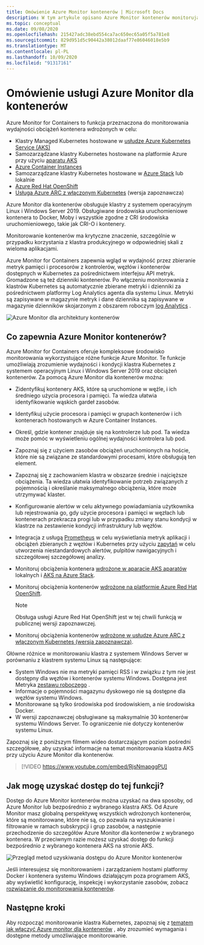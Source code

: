 ```yaml
---
title: Omówienie Azure Monitor kontenerów | Microsoft Docs
description: W tym artykule opisano Azure Monitor kontenerów monitorujących rozwiązanie AKS datacontainer Insights i wartość dostarczaną przez monitorowanie kondycji klastrów AKS i Container Instances na platformie Azure.
ms.topic: conceptual
ms.date: 09/08/2020
ms.openlocfilehash: 215427adc38ebd554ca7ac650ec65a05f5a781e8
ms.sourcegitcommit: 829d951d5c90442a38012daaf77e86046018e5b9
ms.translationtype: MT
ms.contentlocale: pl-PL
ms.lasthandoff: 10/09/2020
ms.locfileid: "91317161"
---
```

# <a name="azure-monitor-for-containers-overview"></a>Omówienie usługi Azure Monitor dla kontenerów

Azure Monitor for Containers to funkcja przeznaczona do monitorowania wydajności obciążeń kontenera wdrożonych w celu:

- Klastry Managed Kubernetes hostowane w [usłudze Azure Kubernetes Service (AKS)](../../aks/intro-kubernetes.md)
- Samozarządzane klastry Kubernetes hostowane na platformie Azure przy użyciu [aparatu AKS](https://github.com/Azure/aks-engine)
- [Azure Container Instances](../../container-instances/container-instances-overview.md)
- Samozarządzane klastry Kubernetes hostowane w [Azure Stack](/azure-stack/user/azure-stack-kubernetes-aks-engine-overview?view=azs-1910&preserve-view=true) lub lokalnie
- [Azure Red Hat OpenShift](../../openshift/intro-openshift.md)
- [Usługa Azure ARC z włączonym Kubernetes](../../azure-arc/kubernetes/overview.md) (wersja zapoznawcza)

Azure Monitor dla kontenerów obsługuje klastry z systemem operacyjnym Linux i Windows Server 2019. Obsługiwane środowiska uruchomieniowe kontenera to Docker, Moby i wszystkie zgodne z CRI środowiska uruchomieniowego, takie jak CRI-O i kontenery.

Monitorowanie kontenerów ma krytyczne znaczenie, szczególnie w przypadku korzystania z klastra produkcyjnego w odpowiedniej skali z wieloma aplikacjami.

Azure Monitor for Containers zapewnia wgląd w wydajność przez zbieranie metryk pamięci i procesorów z kontrolerów, węzłów i kontenerów dostępnych w Kubernetes za pośrednictwem interfejsu API metryk. Gromadzone są też dzienniki kontenerów.  Po włączeniu monitorowania z klastrów Kubernetes są automatycznie zbierane metryki i dzienniki za pośrednictwem platformy Log Analytics agenta dla systemu Linux. Metryki są zapisywane w magazynie metryk i dane dziennika są zapisywane w magazynie dzienników skojarzonym z obszarem roboczym [log Analytics](../log-query/log-query-overview.md) .

![Azure Monitor dla architektury kontenerów](./media/container-insights-overview/azmon-containers-architecture-01.png)

## <a name="what-does-azure-monitor-for-containers-provide"></a>Co zapewnia Azure Monitor kontenerów?

Azure Monitor for Containers oferuje kompleksowe środowisko monitorowania wykorzystujące różne funkcje Azure Monitor. Te funkcje umożliwiają zrozumienie wydajności i kondycji klastra Kubernetes z systemem operacyjnym Linux i Windows Server 2019 oraz obciążeń kontenerów. Za pomocą Azure Monitor dla kontenerów można:

* Zidentyfikuj kontenery AKS, które są uruchomione w węźle, i ich średniego użycia procesora i pamięci. Ta wiedza ułatwia identyfikowanie wąskich gardeł zasobów.
* Identyfikuj użycie procesora i pamięci w grupach kontenerów i ich kontenerach hostowanych w Azure Container Instances.
* Określ, gdzie kontener znajduje się na kontrolerze lub pod. Ta wiedza może pomóc w wyświetleniu ogólnej wydajności kontrolera lub pod.
* Zapoznaj się z użyciem zasobów obciążeń uruchomionych na hoście, które nie są związane ze standardowymi procesami, które obsługują ten element.
* Zapoznaj się z zachowaniem klastra w obszarze średnie i najcięższe obciążenia. Ta wiedza ułatwia identyfikowanie potrzeb związanych z pojemnością i określanie maksymalnego obciążenia, które może utrzymywać klaster.
* Konfigurowanie alertów w celu aktywnego powiadamiania użytkownika lub rejestrowania go, gdy użycie procesora i pamięci w węzłach lub kontenerach przekracza progi lub w przypadku zmiany stanu kondycji w klastrze na zestawienie kondycji infrastruktury lub węzłów.
* Integracja z usługą [Prometheus](https://prometheus.io/docs/introduction/overview/) w celu wyświetlania metryk aplikacji i obciążeń zbieranych z węzłów i Kubernetes przy użyciu [zapytań](container-insights-log-search.md) w celu utworzenia niestandardowych alertów, pulpitów nawigacyjnych i szczegółowej szczegółowej analizy.
* Monitoruj obciążenia kontenera [wdrożone w aparacie AKS aparatów](https://github.com/Azure/aks-engine) lokalnych i [AKS na Azure Stack](/azure-stack/user/azure-stack-kubernetes-aks-engine-overview?view=azs-1908&preserve-view=true).
* Monitoruj obciążenia kontenerów [wdrożone na platformie Azure Red Hat OpenShift](../../openshift/intro-openshift.md).

    >[!NOTE]
    >Obsługa usługi Azure Red Hat OpenShift jest w tej chwili funkcją w publicznej wersji zapoznawczej.
    >

* Monitoruj obciążenia kontenerów [wdrożone w usłudze Azure ARC z włączonym Kubernetes (wersja zapoznawcza)](../../azure-arc/kubernetes/overview.md).

Główne różnice w monitorowaniu klastra z systemem Windows Server w porównaniu z klastrem systemu Linux są następujące:

- System Windows nie ma metryki pamięci RSS i w związku z tym nie jest dostępny dla węzłów i kontenerów systemu Windows. Dostępna jest Metryka [zestawu roboczego](/windows/win32/memory/working-set) .
- Informacje o pojemności magazynu dyskowego nie są dostępne dla węzłów systemu Windows.
- Monitorowane są tylko środowiska pod środowiskiem, a nie środowiska Docker.
- W wersji zapoznawczej obsługiwane są maksymalnie 30 kontenerów systemu Windows Server. To ograniczenie nie dotyczy kontenerów systemu Linux.

Zapoznaj się z poniższym filmem wideo dostarczającym poziom pośredni szczegółowe, aby uzyskać informacje na temat monitorowania klastra AKS przy użyciu Azure Monitor dla kontenerów.

> [!VIDEO https://www.youtube.com/embed/RjsNmapggPU]

## <a name="how-do-i-access-this-feature"></a>Jak mogę uzyskać dostęp do tej funkcji?

Dostęp do Azure Monitor kontenerów można uzyskać na dwa sposoby, od Azure Monitor lub bezpośrednio z wybranego klastra AKS. Od Azure Monitor masz globalną perspektywę wszystkich wdrożonych kontenerów, które są monitorowane, które nie są, co pozwala na wyszukiwanie i filtrowanie w ramach subskrypcji i grup zasobów, a następnie przechodzenie do szczegółów Azure Monitor dla kontenerów z wybranego kontenera.  W przeciwnym razie możesz uzyskać dostęp do funkcji bezpośrednio z wybranego kontenera AKS na stronie AKS.

![Przegląd metod uzyskiwania dostępu do Azure Monitor kontenerów](./media/container-insights-overview/azmon-containers-experience.png)

Jeśli interesujesz się monitorowaniem i zarządzaniem hostami platformy Docker i kontenera systemu Windows działającym poza programem AKS, aby wyświetlić konfigurację, inspekcję i wykorzystanie zasobów, zobacz [rozwiązanie do monitorowania kontenerów](./containers.md).

## <a name="next-steps"></a>Następne kroki

Aby rozpocząć monitorowanie klastra Kubernetes, zapoznaj się z [tematem jak włączyć Azure monitor dla kontenerów](container-insights-onboard.md) , aby zrozumieć wymagania i dostępne metody umożliwiające monitorowanie.

